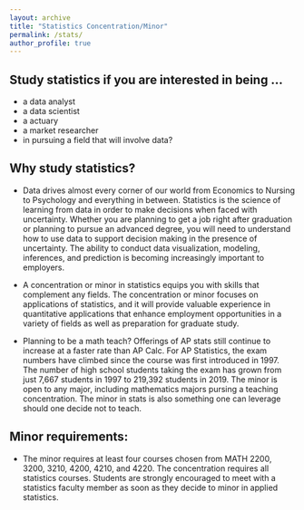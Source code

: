```yaml
---
layout: archive
title: "Statistics Concentration/Minor"
permalink: /stats/
author_profile: true
---
```


## Study statistics if you are interested in being ...

+ a data analyst 
+ a data scientist 
+ a actuary 
+ a market researcher 
+ in pursuing a field that will involve data? 
 
## Why study statistics?

+ Data drives almost every corner of our world from Economics to Nursing to Psychology and everything in between. Statistics is the science of learning from data in order to make decisions when faced with uncertainty. Whether you are planning to get a job right after graduation or planning to pursue an advanced degree, you will need to understand how to use data to support decision making in the presence of uncertainty. The ability to conduct data visualization, modeling, inferences, and prediction is becoming increasingly important to employers.

+ A concentration or minor in statistics equips you with skills that complement any fields. The concentration or minor focuses on applications of statistics, and it will provide valuable experience in quantitative applications that enhance employment opportunities in a variety of fields as well as preparation for graduate study.

+ Planning to be a math teach?  Offerings of AP stats still continue to increase at a faster rate than AP Calc. For AP Statistics, the exam numbers have climbed since the course was first introduced in 1997. The number of high school students taking the exam has grown from just 7,667 students in 1997 to 219,392 students in 2019. The minor is open to any major, including mathematics majors pursing a teaching concentration.  The minor in stats is also something one can leverage should one decide not to teach.
 

## Minor requirements: 

+ The minor requires at least four courses chosen from MATH 2200, 3200, 3210, 4200, 4210, and 4220. The concentration requires all statistics courses. Students are strongly encouraged to meet with a statistics faculty member as soon as they decide to minor in applied statistics.
